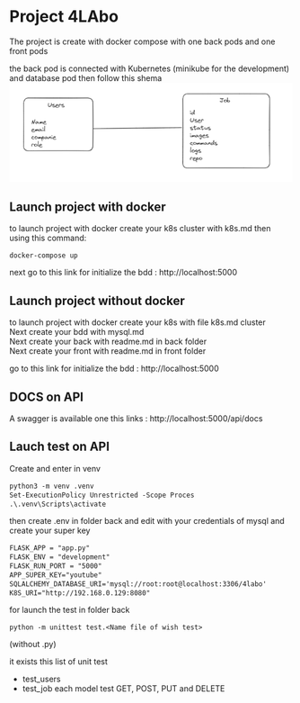 # Project 4LAbo

The project is create with docker compose with one back pods and one front pods

the back pod is connected with Kubernetes (minikube for the development) and database pod then follow this shema
![Alt text](/images/db.png "follow this model")

## Launch project with docker

to launch project with docker create your k8s cluster with k8s.md then using this command:

```
docker-compose up
```

next go to this link for initialize the bdd : http://localhost:5000

## Launch project without docker

to launch project with docker create your k8s with file k8s.md cluster  
Next create your bdd with mysql.md  
Next create your back with readme.md in back folder  
Next create your front with readme.md in front folder

go to this link for initialize the bdd : http://localhost:5000

## DOCS on API

A swagger is available one this links : http://localhost:5000/api/docs

## Lauch test on API

Create and enter in venv

```
python3 -m venv .venv
Set-ExecutionPolicy Unrestricted -Scope Proces
.\.venv\Scripts\activate
```

then create .env in folder back and edit with your credentials of mysql and create your super key

```
FLASK_APP = "app.py"
FLASK_ENV = "development"
FLASK_RUN_PORT = "5000"
APP_SUPER_KEY="youtube"
SQLALCHEMY_DATABASE_URI='mysql://root:root@localhost:3306/4labo'
K8S_URI="http://192.168.0.129:8080"
```

for launch the test in folder back

```
python -m unittest test.<Name file of wish test>
```

(without .py)

it exists this list of unit test

- test_users
- test_job
  each model test GET, POST, PUT and DELETE
